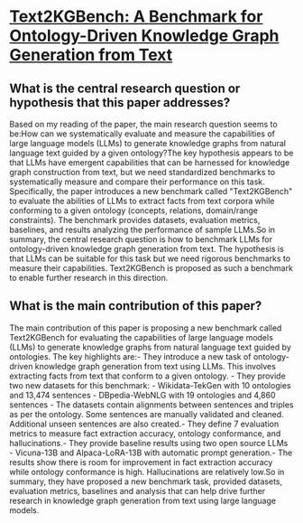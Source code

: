 # [Text2KGBench: A Benchmark for Ontology-Driven Knowledge Graph Generation   from Text](https://arxiv.org/abs/2308.02357)

## What is the central research question or hypothesis that this paper addresses?

Based on my reading of the paper, the main research question seems to be:How can we systematically evaluate and measure the capabilities of large language models (LLMs) to generate knowledge graphs from natural language text guided by a given ontology?The key hypothesis appears to be that LLMs have emergent capabilities that can be harnessed for knowledge graph construction from text, but we need standardized benchmarks to systematically measure and compare their performance on this task. Specifically, the paper introduces a new benchmark called "Text2KGBench" to evaluate the abilities of LLMs to extract facts from text corpora while conforming to a given ontology (concepts, relations, domain/range constraints). The benchmark provides datasets, evaluation metrics, baselines, and results analyzing the performance of sample LLMs.So in summary, the central research question is how to benchmark LLMs for ontology-driven knowledge graph generation from text. The hypothesis is that LLMs can be suitable for this task but we need rigorous benchmarks to measure their capabilities. Text2KGBench is proposed as such a benchmark to enable further research in this direction.


## What is the main contribution of this paper?

The main contribution of this paper is proposing a new benchmark called Text2KGBench for evaluating the capabilities of large language models (LLMs) to generate knowledge graphs from natural language text guided by ontologies. The key highlights are:- They introduce a new task of ontology-driven knowledge graph generation from text using LLMs. This involves extracting facts from text that conform to a given ontology. - They provide two new datasets for this benchmark:  - Wikidata-TekGen with 10 ontologies and 13,474 sentences  - DBpedia-WebNLG with 19 ontologies and 4,860 sentences  - The datasets contain alignments between sentences and triples as per the ontology. Some sentences are manually validated and cleaned. Additional unseen sentences are also created.- They define 7 evaluation metrics to measure fact extraction accuracy, ontology conformance, and hallucinations.- They provide baseline results using two open source LLMs - Vicuna-13B and Alpaca-LoRA-13B with automatic prompt generation.- The results show there is room for improvement in fact extraction accuracy while ontology conformance is high. Hallucinations are relatively low.So in summary, they have proposed a new benchmark task, provided datasets, evaluation metrics, baselines and analysis that can help drive further research in knowledge graph generation from text using large language models.
